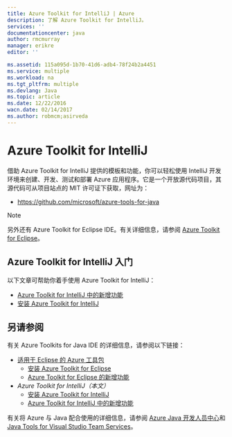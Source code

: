 ```yaml
---
title: Azure Toolkit for IntelliJ | Azure
description: 了解 Azure Toolkit for IntelliJ。
services: ''
documentationcenter: java
author: rmcmurray
manager: erikre
editor: ''

ms.assetid: 115a095d-1b70-41d6-adb4-78f24b2a4451
ms.service: multiple
ms.workload: na
ms.tgt_pltfrm: multiple
ms.devlang: Java
ms.topic: article
ms.date: 12/22/2016
wacn.date: 02/14/2017
ms.author: robmcm;asirveda
---
```


# Azure Toolkit for IntelliJ
借助 Azure Toolkit for IntelliJ 提供的模板和功能，你可以轻松使用 IntelliJ 开发环境来创建、开发、测试和部署 Azure 应用程序。它是一个开放源代码项目，其源代码可从项目站点的 MIT 许可证下获取，网址为：

- <https://github.com/microsoft/azure-tools-for-java>

> [!NOTE]
> 另外还有 Azure Toolkit for Eclipse IDE。有关详细信息，请参阅 [Azure Toolkit for Eclipse]。

## Azure Toolkit for IntelliJ 入门
以下文章可帮助你着手使用 Azure Toolkit for IntelliJ：

- [Azure Toolkit for IntelliJ 中的新增功能]
- [安装 Azure Toolkit for IntelliJ]

## 另请参阅
有关 Azure Toolkits for Java IDE 的详细信息，请参阅以下链接：

- [适用于 Eclipse 的 Azure 工具包]
  - [安装 Azure Toolkit for Eclipse]
  - [Azure Toolkit for Eclipse 的新增功能]
- *Azure Toolkit for IntelliJ（本文）*
  - [安装 Azure Toolkit for IntelliJ]
  - [Azure Toolkit for IntelliJ 中的新增功能]

有关将 Azure 与 Java 配合使用的详细信息，请参阅 [Azure Java 开发人员中心]和 [Java Tools for Visual Studio Team Services]。

<!-- URL List -->

[Azure Toolkit for Eclipse]: ./azure-toolkit-for-eclipse.md
[适用于 Eclipse 的 Azure 工具包]: ./azure-toolkit-for-eclipse.md
[Azure Toolkit for IntelliJ]: ./azure-toolkit-for-intellij.md
[安装 Azure Toolkit for Eclipse]: ./azure-toolkit-for-eclipse-installation.md
[安装 Azure Toolkit for IntelliJ]: ./azure-toolkit-for-intellij-installation.md
[Azure Toolkit for Eclipse 的新增功能]: ./azure-toolkit-for-eclipse-whats-new.md
[Azure Toolkit for IntelliJ 中的新增功能]: ./azure-toolkit-for-intellij-whats-new.md

[Azure Java 开发人员中心]: /develop/java/
[Java Tools for Visual Studio Team Services]: https://java.visualstudio.com/

<!---HONumber=Mooncake_0206_2017-->
<!--Update_Description: wording and link update-->